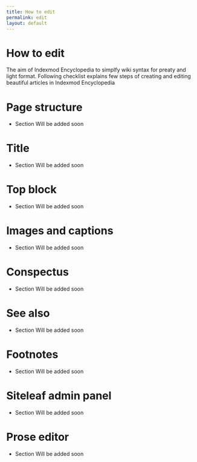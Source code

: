 ```yaml
---
title: How to edit
permalink: edit
layout: default
---
```


# How to edit 

The aim of Indexmod Encyclopedia to simplfy wiki syntax for preaty and light format. Following checklist explains few steps of creating and editing beautiful articles in Indexmod Encyclopedia

# Page structure 

- Section Will be added soon

# Title 

- Section Will be added soon

# Top block

- Section Will be added soon

# Images and captions 

- Section Will be added soon

# Conspectus

- Section Will be added soon

# See also 

- Section Will be added soon

# Footnotes 

- Section Will be added soon

# Siteleaf admin panel 

- Section Will be added soon

# Prose editor 

- Section Will be added soon


